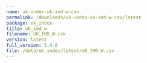 ```yaml
---
name: uk-index-uk-imd-w-csv
permalink: /downloads/uk-index-uk-imd-w-csv/latest
package: uk_index
title: uk_imd_w
filename: UK_IMD_W.csv
version: latest
full_version: 3.4.0
file: /data/uk_index/latest/UK_IMD_W.csv
---
```

